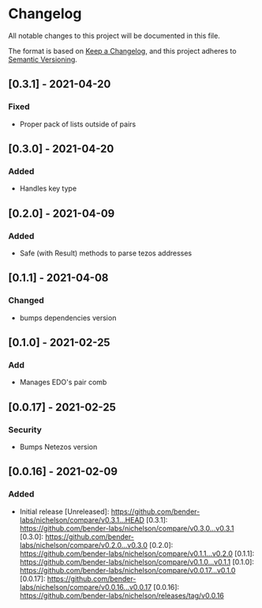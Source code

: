 # Changelog

All notable changes to this project will be documented in this file.

The format is based on [Keep a Changelog](https://keepachangelog.com/en/1.0.0/),
and this project adheres to [Semantic Versioning](https://semver.org/spec/v2.0.0.html).

## [0.3.1] - 2021-04-20

### Fixed
* Proper pack of lists outside of pairs

## [0.3.0] - 2021-04-20

### Added
- Handles key type

## [0.2.0] - 2021-04-09

### Added

- Safe (with Result) methods to parse tezos addresses

## [0.1.1] - 2021-04-08

### Changed
- bumps dependencies version

## [0.1.0] - 2021-02-25

### Add
- Manages EDO's pair comb

## [0.0.17] - 2021-02-25

### Security
- Bumps Netezos version

## [0.0.16] - 2021-02-09

### Added
- Initial release
[Unreleased]: https://github.com/bender-labs/nichelson/compare/v0.3.1...HEAD
[0.3.1]: https://github.com/bender-labs/nichelson/compare/v0.3.0...v0.3.1
[0.3.0]: https://github.com/bender-labs/nichelson/compare/v0.2.0...v0.3.0
[0.2.0]: https://github.com/bender-labs/nichelson/compare/v0.1.1...v0.2.0
[0.1.1]: https://github.com/bender-labs/nichelson/compare/v0.1.0...v0.1.1
[0.1.0]: https://github.com/bender-labs/nichelson/compare/v0.0.17...v0.1.0
[0.0.17]: https://github.com/bender-labs/nichelson/compare/v0.0.16...v0.0.17
[0.0.16]: https://github.com/bender-labs/nichelson/releases/tag/v0.0.16

